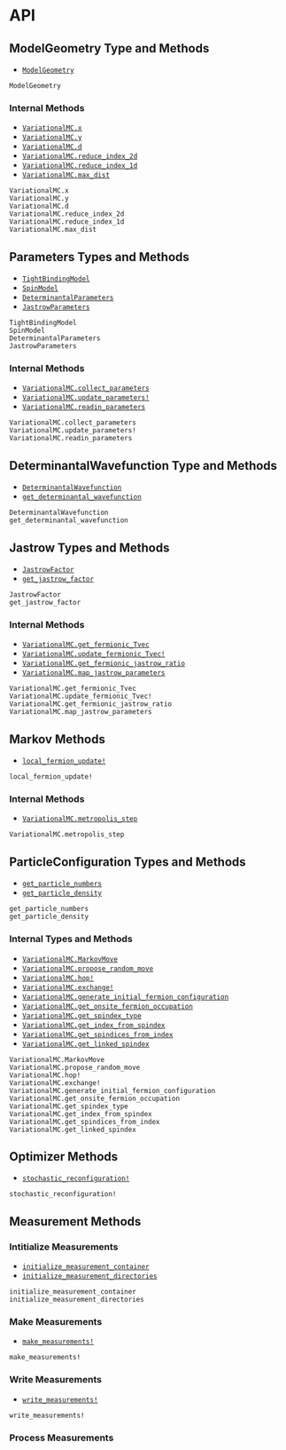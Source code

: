 # API

## ModelGeometry Type and Methods

- [`ModelGeometry`](@ref)

```@docs
ModelGeometry
```

### Internal Methods

- [`VariationalMC.x`](@ref)
- [`VariationalMC.y`](@ref)
- [`VariationalMC.d`](@ref)
- [`VariationalMC.reduce_index_2d`](@ref)
- [`VariationalMC.reduce_index_1d`](@ref)
- [`VariationalMC.max_dist`](@ref)

```@docs
VariationalMC.x
VariationalMC.y
VariationalMC.d
VariationalMC.reduce_index_2d
VariationalMC.reduce_index_1d
VariationalMC.max_dist
```

## Parameters Types and Methods

- [`TightBindingModel`](@ref)
- [`SpinModel`](@ref)
- [`DeterminantalParameters`](@ref)
- [`JastrowParameters`](@ref)

```@docs
TightBindingModel
SpinModel
DeterminantalParameters
JastrowParameters
```

### Internal Methods

- [`VariationalMC.collect_parameters`](@ref)
- [`VariationalMC.update_parameters!`](@ref)
- [`VariationalMC.readin_parameters`](@ref)

```@docs
VariationalMC.collect_parameters
VariationalMC.update_parameters!
VariationalMC.readin_parameters
```

## DeterminantalWavefunction Type and Methods

- [`DeterminantalWavefunction`](@ref)
- [`get_determinantal_wavefunction`](@ref)

```@docs
DeterminantalWavefunction
get_determinantal_wavefunction
```

## Jastrow Types and Methods

- [`JastrowFactor`](@ref)
- [`get_jastrow_factor`](@ref)

```@docs
JastrowFactor
get_jastrow_factor
```

### Internal Methods

- [`VariationalMC.get_fermionic_Tvec`](@ref)
- [`VariationalMC.update_fermionic_Tvec!`](@ref)
- [`VariationalMC.get_fermionic_jastrow_ratio`](@ref)
- [`VariationalMC.map_jastrow_parameters`](@ref)

```@docs
VariationalMC.get_fermionic_Tvec
VariationalMC.update_fermionic_Tvec!
VariationalMC.get_fermionic_jastrow_ratio
VariationalMC.map_jastrow_parameters
```

## Markov Methods

- [`local_fermion_update!`](@ref)

```@docs
local_fermion_update!
```

### Internal Methods

- [`VariationalMC.metropolis_step`](@ref)

```@docs
VariationalMC.metropolis_step
```

## ParticleConfiguration Types and Methods

- [`get_particle_numbers`](@ref)
- [`get_particle_density`](@ref)

```@docs
get_particle_numbers
get_particle_density
```

### Internal Types and Methods

- [`VariationalMC.MarkovMove`](@ref)
- [`VariationalMC.propose_random_move`](@ref)
- [`VariationalMC.hop!`](@ref)
- [`VariationalMC.exchange!`](@ref)
- [`VariationalMC.generate_initial_fermion_configuration`](@ref)
- [`VariationalMC.get_onsite_fermion_occupation`](@ref)
- [`VariationalMC.get_spindex_type`](@ref)
- [`VariationalMC.get_index_from_spindex`](@ref)
- [`VariationalMC.get_spindices_from_index`](@ref)
- [`VariationalMC.get_linked_spindex`](@ref)

```@docs
VariationalMC.MarkovMove
VariationalMC.propose_random_move
VariationalMC.hop!
VariationalMC.exchange!
VariationalMC.generate_initial_fermion_configuration
VariationalMC.get_onsite_fermion_occupation
VariationalMC.get_spindex_type
VariationalMC.get_index_from_spindex
VariationalMC.get_spindices_from_index
VariationalMC.get_linked_spindex
```

## Optimizer Methods

- [`stochastic_reconfiguration!`](@ref)

```@docs
stochastic_reconfiguration!
```

## Measurement Methods

### Intitialize Measurements

- [`initialize_measurement_container`](@ref)
- [`initialize_measurement_directories`](@ref)


```@docs
initialize_measurement_container
initialize_measurement_directories
```

### Make Measurements

- [`make_measurements!`](@ref)

```@docs
make_measurements!
```

### Write Measurements

- [`write_measurements!`](@ref)

```@docs
write_measurements!
```

### Process Measurements








